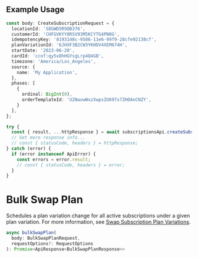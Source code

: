 ## Example Usage

```ts
const body: CreateSubscriptionRequest = {
  locationId: 'S8GWD5R9QB376',
  customerId: 'CHFGVKYY8RSV93M5KCYTG4PN0G',
  idempotencyKey: '8193148c-9586-11e6-99f9-28cfe92138cf',
  planVariationId: '6JHXF3B2CW3YKHDV4XEM674H',
  startDate: '2023-06-20',
  cardId: 'ccof:qy5x8hHGYsgLrp4Q4GB',
  timezone: 'America/Los_Angeles',
  source: {
    name: 'My Application',
  },
  phases: [
    {
      ordinal: BigInt(0),
      orderTemplateId: 'U2NaowWxzXwpsZU697x7ZHOAnCNZY',
    }
  ],
};

try {
  const { result, ...httpResponse } = await subscriptionsApi.createSubscription(body);
  // Get more response info...
  // const { statusCode, headers } = httpResponse;
} catch (error) {
  if (error instanceof ApiError) {
    const errors = error.result;
    // const { statusCode, headers } = error;
  }
}
```

# Bulk Swap Plan

Schedules a plan variation change for all active subscriptions under a given plan
variation. For more information, see [Swap Subscription Plan Variations](https://developer.squareup.com/docs/subscriptions-api/swap-plan-variations).

```ts
async bulkSwapPlan(
  body: BulkSwapPlanRequest,
  requestOptions?: RequestOptions
): Promise<ApiResponse<BulkSwapPlanResponse>>
```

